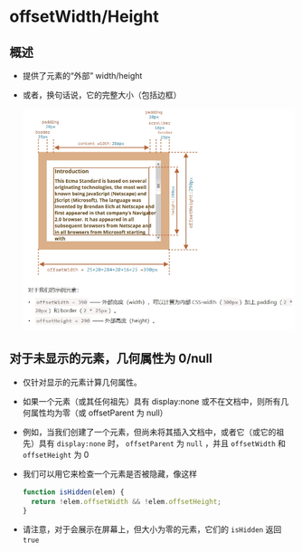 # offsetWidth/Height

## 概述

+ 提供了元素的“外部” width/height
+ 或者，换句话说，它的完整大小（包括边框）

  ![alt text](images/offsetWidth与Height.png)

## 对于未显示的元素，几何属性为 0/null

+ 仅针对显示的元素计算几何属性。

+ 如果一个元素（或其任何祖先）具有 display:none 或不在文档中，则所有几何属性均为零（或 offsetParent 为 null）

+ 例如，当我们创建了一个元素，但尚未将其插入文档中，或者它（或它的祖先）具有 `display:none` 时， `offsetParent` 为 `null` ，并且 `offsetWidth` 和 `offsetHeight` 为 0

+ 我们可以用它来检查一个元素是否被隐藏，像这样

  ```js
  function isHidden(elem) {
    return !elem.offsetWidth && !elem.offsetHeight;
  }
  ```

+ 请注意，对于会展示在屏幕上，但大小为零的元素，它们的 `isHidden` 返回 `true`
